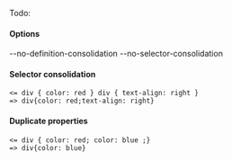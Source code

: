 Todo:
#### Options

   --no-definition-consolidation
   --no-selector-consolidation

#### Selector consolidation

    <= div { color: red } div { text-align: right }
    => div{color: red;text-align: right}

#### Duplicate properties

    <= div { color: red; color: blue ;}
    => div{color: blue}
